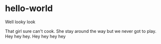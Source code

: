# hello-world

Well looky look

That girl sure can't cook. She stay around the way but we never got to play. 
Hey hey hey. Hey hey hey hey
